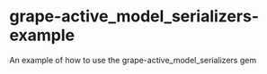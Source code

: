 grape-active_model_serializers-example
======================================

An example of how to use the grape-active_model_serializers gem
